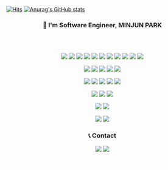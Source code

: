 <!-- ![header](header.png) -->
[![Hits](https://hits.seeyoufarm.com/api/count/incr/badge.svg?url=https%3A%2F%2Fgithub.com%2F0ArchLinux0%2F0archlinux0&count_bg=%2379C83D&title_bg=%23555555&icon=&icon_color=%23E7E7E7&title=hits&edge_flat=false)](https://hits.seeyoufarm.com)
[![Anurag's GitHub stats](https://github-readme-stats.vercel.app/api?username=anuraghazra)](https://github.com/anuraghazra/github-readme-stats)
<h3 align="center"> 👋 I'm Software Engineer, MINJUN PARK</h3>
<br>
<br>
<!-- ![Visitor Count](https://profile-counter.glitch.me/0archlinux0/count.svg) -->

<!-- <p align ="center">Software Engineer</p> -->


<p align="center">
  <img src="https://img.shields.io/badge/ruby-%23CC342D.svg?style=plastic&logo=ruby&logoColor=white"/>
  <img src="https://img.shields.io/badge/rails-%23CC0000.svg?style=plastic&logo=ruby-on-rails&logoColor=white"/>
  <img src="https://img.shields.io/badge/c-%2300599C.svg?style=plastic&logo=c&logoColor=white"/>
  <img src="https://img.shields.io/badge/c++-%2300599C.svg?style=plastic&logo=c%2B%2B&logoColor=white"/>
  <img src="https://img.shields.io/badge/node.js-6DA55F?style=plastic&logo=node.js&logoColor=white"/>
  <img src="https://img.shields.io/badge/javascript-%23323330.svg?style=plastic&logo=javascript&logoColor=%23F7DF1E"/>
  <img src="https://img.shields.io/badge/express.js-%23404d59.svg?style=plastic&logo=express&logoColor=%2361DAFB"/>
  <img src="https://img.shields.io/badge/dart-%230175C2.svg?style=plastic&logo=dart&logoColor=white"/>
  <img src="https://img.shields.io/badge/Flutter-%2302569B.svg?style=plastic&logo=Flutter&logoColor=white"/>
  <img src="https://img.shields.io/badge/python-3670A0?style=plastic&logo=python&logoColor=ffdd54"/>
  <img src="https://img.shields.io/badge/numpy-%23013243.svg?style=plastic&logo=numpy&logoColor=white"/>
  
</p>
<p align="center">
  <img src="https://img.shields.io/badge/Red%20Hat-EE0000?style=plastic&logo=redhat&logoColor=white"/>
  <img src="https://img.shields.io/badge/Android-3DDC84?style=plastic&logo=android&logoColor=white"/>
  <img src="https://img.shields.io/badge/VIM-%2311AB00.svg?style=plastic&logo=vim&logoColor=white"/>
  <img src="https://img.shields.io/badge/Arch%20Linux-1793D1?logo=arch-linux&logoColor=fff&style=plastic"/>
  <img src="https://img.shields.io/badge/shell_script-%23121011.svg?style=plastic&logo=gnu-bash&logoColor=white"/>
</p>
<p align="center">
  <img src="https://img.shields.io/badge/apache-%23D42029.svg?style=plastic&logo=apache&logoColor=white"/>
  <img src="https://img.shields.io/badge/AWS-%23FF9900.svg?style=plastic&logo=amazon-aws&logoColor=white"/>
  <img src="https://img.shields.io/badge/Cloudflare-F38020?style=plastic&logo=Cloudflare&logoColor=white"/>
  <img src="https://img.shields.io/badge/git-%23F05033.svg?style=plastic&logo=git&logoColor=white"/>
  <img src="https://img.shields.io/badge/gitlab-%23181717.svg?style=plastic&logo=gitlab&logoColor=white"/>
</p>
<p align="center">
  <img src="https://img.shields.io/badge/vuejs-%2335495e.svg?style=plastic&logo=vuedotjs&logoColor=%234FC08D"/>
  <img src="https://img.shields.io/badge/-mocha-%238D6748?style=plastic&logo=mocha&logoColor=white"/>
  <img src="https://img.shields.io/badge/NPM-%23000000.svg?style=plastic&logo=npm&logoColor=white"/>
</p>
<p align="center">
  <img src="https://img.shields.io/badge/opencv-%23white.svg?style=plastic&logo=opencv&logoColor=white"/>
  <img src="https://img.shields.io/badge/threejs-black?style=plastic&logo=three.js&logoColor=white"/>
</p>
<p align="center">
  <img src="https://img.shields.io/badge/MongoDB-%234ea94b.svg?style=plastic&logo=mongodb&logoColor=white"/>
  <img src="https://img.shields.io/badge/sqlite-%2307405e.svg?style=plastic&logo=sqlite&logoColor=white"/>
</p>

<h3 align ="center">📞 Contact</h3>
<p align="center">
  <a href="mailto:bluebluerize900@gmail.com"><img src="https://img.shields.io/badge/Gmail-D14836?style=plastic&logo=gmail&logoColor=white"/></a>
  <a href="https://www.linkedin.com/in/minjun-park-536ba2213/"><img src="https://img.shields.io/badge/linkedin-%230077B5.svg?style=plastic&logo=linkedin&logoColor=white"/></a><br>
</p>
<p align ="center"><a href="https://0archlinux0.github.io/" style="color:white;">visit my blog!</a></p>
